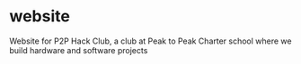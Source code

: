 # website
Website for P2P Hack Club, a club at Peak to Peak Charter school where we build hardware and software projects

